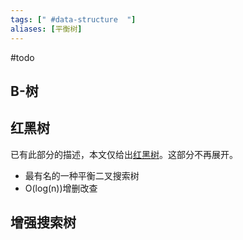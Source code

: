 ```yaml
---
tags: [" #data-structure  "]
aliases: [平衡树]
---
```


#todo

## B-树


## 红黑树
已有此部分的描述，本文仅给出[红黑树](../../algods/Red-Black%20Tree.md)。这部分不再展开。

- 最有名的一种平衡二叉搜索树
- O(log(n))增删改查

## 增强搜索树

